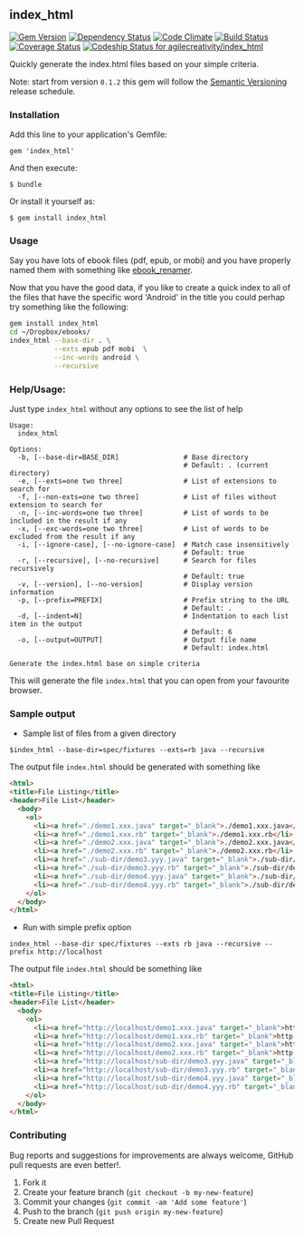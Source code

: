 ## index_html

[![Gem Version](https://badge.fury.io/rb/index_html.svg)][gem]
[![Dependency Status](https://gemnasium.com/agilecreativity/index_html.png)][gemnasium]
[![Code Climate](https://codeclimate.com/github/agilecreativity/index_html.png)][codeclimate]
[![Build Status](https://secure.travis-ci.org/agilecreativity/index_html.png)][travis-ci]
[![Coverage Status](https://coveralls.io/repos/agilecreativity/index_html/badge.png)][coveralls]
[![Codeship Status for agilecreativity/index_html](https://codeship.com/projects/baebac20-519d-0132-8657-6a8e4349286c/status)](https://codeship.com/projects/48400)

[gem]: http://badge.fury.io/rb/index_html
[gemnasium]: https://gemnasium.com/agilecreativity/index_html
[codeclimate]: https://codeclimate.com/github/agilecreativity/index_html
[travis-ci]: http://travis-ci.org/agilecreativity/index_html
[coveralls]: https://coveralls.io/r/agilecreativity/index_html

Quickly generate the index.html files based on your simple criteria.

Note: start from version `0.1.2` this gem will follow the [Semantic Versioning][] release schedule.

### Installation

Add this line to your application's Gemfile:

    gem 'index_html'

And then execute:

    $ bundle

Or install it yourself as:

    $ gem install index_html

### Usage

Say you have lots of ebook files (pdf, epub, or mobi) and you have properly named them
with something like [ebook_renamer][].

Now that you have the good data, if you like to create a quick index to all of the files
that have the specific word 'Android' in the title you could perhap try something like the following:

```sh
gem install index_html
cd ~/Dropbox/ebooks/
index_html --base-dir . \
           --exts epub pdf mobi  \
           --inc-words android \
           --recursive
```

### Help/Usage:

Just type `index_html` without any options to see the list of help

```
Usage:
  index_html

Options:
  -b, [--base-dir=BASE_DIR]                # Base directory
                                           # Default: . (current directory)
  -e, [--exts=one two three]               # List of extensions to search for
  -f, [--non-exts=one two three]           # List of files without extension to search for
  -n, [--inc-words=one two three]          # List of words to be included in the result if any
  -x, [--exc-words=one two three]          # List of words to be excluded from the result if any
  -i, [--ignore-case], [--no-ignore-case]  # Match case insensitively
                                           # Default: true
  -r, [--recursive], [--no-recursive]      # Search for files recursively
                                           # Default: true
  -v, [--version], [--no-version]          # Display version information
  -p, [--prefix=PREFIX]                    # Prefix string to the URL
                                           # Default: .
  -d, [--indent=N]                         # Indentation to each list item in the output
                                           # Default: 6
  -o, [--output=OUTPUT]                    # Output file name
                                           # Default: index.html

Generate the index.html base on simple criteria
```

This will generate the file `index.html` that you can open from your favourite browser.

### Sample output

- Sample list of files from a given directory

```shell
$index_html --base-dir=spec/fixtures --exts=rb java --recursive
```
The output file `index.html` should be generated with something like

```html
<html>
<title>File Listing</title>
<header>File List</header>
  <body>
    <ol>
      <li><a href="./demo1.xxx.java" target="_blank">./demo1.xxx.java</li>
      <li><a href="./demo1.xxx.rb" target="_blank">./demo1.xxx.rb</li>
      <li><a href="./demo2.xxx.java" target="_blank">./demo2.xxx.java</li>
      <li><a href="./demo2.xxx.rb" target="_blank">./demo2.xxx.rb</li>
      <li><a href="./sub-dir/demo3.yyy.java" target="_blank">./sub-dir/demo3.yyy.java</li>
      <li><a href="./sub-dir/demo3.yyy.rb" target="_blank">./sub-dir/demo3.yyy.rb</li>
      <li><a href="./sub-dir/demo4.yyy.java" target="_blank">./sub-dir/demo4.yyy.java</li>
      <li><a href="./sub-dir/demo4.yyy.rb" target="_blank">./sub-dir/demo4.yyy.rb</li>
    </ol>
  </body>
</html>
```
- Run with simple prefix option

```shell
index_html --base-dir spec/fixtures --exts rb java --recursive --prefix http://localhost
```

The output file `index.html` should be something like

```html
<html>
<title>File Listing</title>
<header>File List</header>
  <body>
    <ol>
      <li><a href="http://localhost/demo1.xxx.java" target="_blank">http://localhost/demo1.xxx.java</li>
      <li><a href="http://localhost/demo1.xxx.rb" target="_blank">http://localhost/demo1.xxx.rb</li>
      <li><a href="http://localhost/demo2.xxx.java" target="_blank">http://localhost/demo2.xxx.java</li>
      <li><a href="http://localhost/demo2.xxx.rb" target="_blank">http://localhost/demo2.xxx.rb</li>
      <li><a href="http://localhost/sub-dir/demo3.yyy.java" target="_blank">http:/localhost/sub-dir/demo3.yyy.java</li>
      <li><a href="http://localhost/sub-dir/demo3.yyy.rb" target="_blank">http://localhost/sub-dir/demo3.yyy.rb</li>
      <li><a href="http://localhost/sub-dir/demo4.yyy.java" target="_blank">http://localhost/sub-dir/demo4.yyy.java</li>
      <li><a href="http://localhost/sub-dir/demo4.yyy.rb" target="_blank">http://localhost/sub-dir/demo4.yyy.rb</li>
    </ol>
  </body>
</html>
```
### Contributing

Bug reports and suggestions for improvements are always welcome,
GitHub pull requests are even better!.

1. Fork it
2. Create your feature branch (`git checkout -b my-new-feature`)
3. Commit your changes (`git commit -am 'Add some feature'`)
4. Push to the branch (`git push origin my-new-feature`)
5. Create new Pull Request

[agile_utils]: https://rubygems.org/gems/agile_utils
[code_lister]: https://rubygems.org/gems/code_lister
[ebook_renamer]: https://rubygems.org/gems/ebook_renamer
[rubocop]: https://github.com/bbatsov/rubocop
[Semantic Versioning]: http://semver.org

